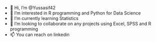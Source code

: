 - 👋 Hi, I’m @Yussasif42
- 👀 I’m interested in R programming and Python for Data Science
- 🌱 I’m currently learning Statistics
- 💞️ I’m looking to collaborate on any projects using Excel, SPSS and R programming
- 📫 You can reach on linkedin

<!---
Yussasif42/Yussasif42 is a ✨ special ✨ repository because its `README.md` (this file) appears on your GitHub profile.
You can click the Preview link to take a look at your changes.
--->
